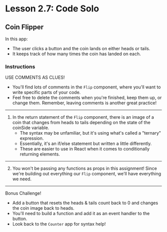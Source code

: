 # Lesson 2.7: Code Solo

## Coin Flipper

In this app:
- The user clicks a button and the coin lands on either heads or tails.
- It keeps track of how many times the coin has landed on each.

### Instructions

USE COMMENTS AS CLUES!
- You'll find lots of comments in the `Flip` component, where you'll want to write specific parts of your code.
- Feel free to delete the comments when you're finished, keep them up, or change them. Remember, leaving comments is another great practice!

---

1. In the return statement of the `Flip` component, there is an image of a coin that changes from heads to tails depending on the state of the coinSide variable.
   - The syntax may be unfamiliar, but it's using what's called a "ternary" expression.
   - Essentially, it's an if/else statement but written a little differently.
   - These are easier to use in React when it comes to conditionally returning elements.

---

2. You won't be passing any functions as props in this assignment! Since we're building out everything our `Flip` component, we'll have everything we need.

---

Bonus Challenge!
- Add a button that resets the heads & tails count back to 0 and changes the coin image back to heads.
- You'll need to build a function and add it as an event handler to the button.
- Look back to the `Counter` app for syntax help!

